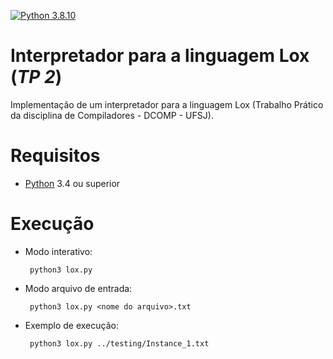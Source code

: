 [![Python 3.8.10](https://img.shields.io/badge/python-3.8.10-blue.svg)](https://www.python.org/downloads/release/python-3810/)

# Interpretador para a linguagem Lox (_TP 2_)
 Implementação de um interpretador para a linguagem Lox (Trabalho Prático da disciplina de Compiladores - DCOMP - UFSJ).
 
  # Requisitos
 
- [Python](https://python.org) 3.4 ou superior
       
 # Execução
 
- Modo interativo:
        
       python3 lox.py
       
- Modo arquivo de entrada:

       python3 lox.py <nome do arquivo>.txt
       
- Exemplo de execução:

       python3 lox.py ../testing/Instance_1.txt
